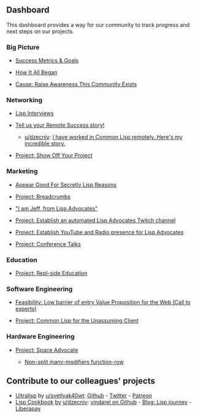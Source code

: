 ## Dashboard

This dashboard provides a way for our community to track progress and next steps on our projects.

### Big Picture
- [Success Metrics & Goals](https://www.reddit.com/r/lispadvocates/comments/fi89ne/success_metrics_goals/)

- [How It All Began](https://www.reddit.com/r/lispadvocates/comments/ftxwzt/lisp_advocates_how_it_all_began/)

- [Cause: Raise Awareness This Community Exists](https://www.reddit.com/r/lispadvocates/comments/fhway7/cause_raise_awareness_this_community_exists/)

### Networking
- [Lisp Interviews](https://www.reddit.com/r/lispadvocates/comments/fwuuqx/announcing_lisp_interviews/)

- [Tell us your Remote Success story!](https://www.reddit.com/r/lispadvocates/comments/ficdvx/tell_us_you_remote_success_story/)
    - [u/dzecniv](https://reddit.com/u/dzecniv/): [I have worked in Common Lisp remotely. Here's my incredible story.](https://www.reddit.com/r/lispadvocates/comments/fopbgn/i_have_worked_in_common_lisp_remotely_heres_my/)

- [Project: Show Off Your Project](https://www.reddit.com/r/lispadvocates/comments/flkkue/project_show_off_your_project/)

### Marketing
- [Appear Good For Secretly Lisp Reasons](https://www.reddit.com/r/lispadvocates/comments/fvp8fv/appear_good_for_secretly_evil_reasons/)

- [Project: Breadcrumbs](https://www.reddit.com/r/lispadvocates/comments/fljwui/project_breadcrumbs/)

- ["I am Jeff, from Lisp Advocates"](https://www.reddit.com/r/lispadvocates/comments/fieoeb/i_am_jeff_from_lisp_advocates/)

- [Project: Establish an automated Lisp Advocates Twitch channel](https://www.reddit.com/r/lispadvocates/comments/fio3z9/project_establish_an_automated_lisp_advocates/)

- [Project: Establish YouTube and Radio presence for Lisp Advocates](https://www.reddit.com/r/lispadvocates/comments/fiuz6m/project_establish_youtube_and_radio_presence_for/)

- [Project: Conference Talks](https://www.reddit.com/r/lispadvocates/comments/fiw75t/project_conference_talks/)

### Education
- [Project: Repl-side Education](https://www.reddit.com/r/lispadvocates/comments/fk40fg/project_replside_education/)

### Software Engineering
- [Feasibility: Low barrier of entry Value Proposition for the Web (Call to experts)](https://www.reddit.com/r/lispadvocates/comments/fib2jj/feasibility_low_barrier_of_entry_value/)

- [Project: Common Lisp for the Unassuming Client](https://www.reddit.com/r/lispadvocates/comments/fje57v/project_common_lisp_for_the_unassuming_client/)

### Hardware Engineering
- [Project: Space Advocate](https://www.reddit.com/r/lispadvocates/comments/fkcj0s/project_space_advocate/)

   - [Non-split many-modifiers function-row](https://www.reddit.com/r/lispadvocates/comments/fkij0w/keyboard_designer/)


## Contribute to our colleagues' projects
- [Ultralisp](https://ultralisp.org/) by [u/svetlyak40wt](https://reddit.com/u/svetlyak40wt):     [Github](https://github.com/svetlyak40wt) - [Twitter](https://twitter.com/svetlyak40wt/) - [Patreon](https://www.patreon.com/ultralisp)
- [Lisp Cookbook](http://lispcookbook.github.io/cl-cookbook/) [by](https://github.com/LispCookbook/cl-cookbook/graphs/contributors) [u/dzecniv](https://reddit.com/u/dzecniv):    [vindarel on Github](https://github.com/vindarel) - [Blog: Lisp journey](https://lisp-journey.gitlab.io/) - [Liberapay](https://liberapay.com/vindarel/)
